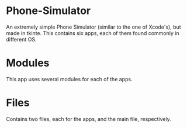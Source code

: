 # Phone-Simulator
An extremely simple Phone Simulator (similar to the one of Xcode's), but made in tkinte. This contains six apps, each of them found commonly in different OS.

# Modules

This app uses several modules for each of the apps. 

# Files

Contains two files, each for the apps, and the main file, respectively. 

# 

